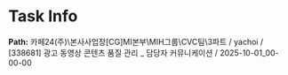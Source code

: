 # Task Info

**Path:** 카페24(주)\본사사업장\[CG]MI본부\MIH그룹\CVC팀\3파트 / yachoi / [338681] 광고 동영상 콘텐츠 품질 관리 _ 담당자 커뮤니케이션 / 2025-10-01_00-00-00

